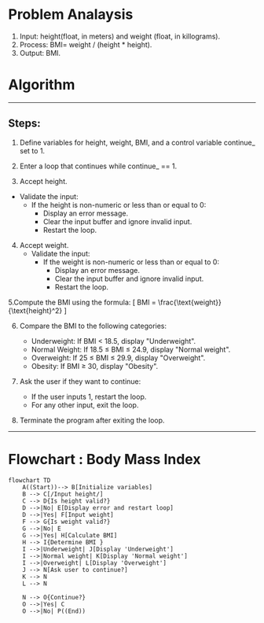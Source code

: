 # Problem Analaysis
1. Input: height(float, in meters) and weight (float, in killograms).
2. Process: BMI= weight / (height * height).
3. Output: BMI.

# Algorithm

---

## Steps:

1. Define variables for height, weight, BMI, and a control variable continue_ set to 1.

2.  Enter a loop that continues while continue_ == 1.

3.  Accept height.
   - Validate the input:
     - If the height is non-numeric or less than or equal to 0:
       - Display an error message.
       - Clear the input buffer and ignore invalid input.
       - Restart the loop.

4. Accept weight.
   - Validate the input:
     - If the weight is non-numeric or less than or equal to 0:
       - Display an error message.
       - Clear the input buffer and ignore invalid input.
       - Restart the loop.

5.Compute the BMI using the formula:
     \[
     BMI = \frac{\text{weight}}{\text{height}^2}
     \]

6. Compare the BMI to the following categories:
     - Underweight: If BMI < 18.5, display "Underweight".
     - Normal Weight: If 18.5 ≤ BMI ≤ 24.9, display "Normal weight".
     - Overweight: If 25 ≤ BMI ≤ 29.9, display "Overweight".
     - Obesity: If BMI ≥ 30, display "Obesity".

7. Ask the user if they want to continue:
     - If the user inputs 1, restart the loop.
     - For any other input, exit the loop.

8. Terminate the program after exiting the loop.

---

# Flowchart : Body Mass Index
```mermaid
flowchart TD
    A((Start))--> B[Initialize variables]
    B --> C[/Input height/]
    C --> D{Is height valid?}
    D -->|No| E[Display error and restart loop]
    D -->|Yes| F[Input weight]
    F --> G{Is weight valid?}
    G -->|No| E
    G -->|Yes| H[Calculate BMI]
    H --> I{Determine BMI }
    I -->|Underweight| J[Display 'Underweight']
    I -->|Normal weight| K[Display 'Normal weight']
    I -->|Overweight| L[Display 'Overweight']
    J --> N[Ask user to continue?]
    K --> N
    L --> N
  
    N --> O{Continue?}
    O -->|Yes| C
    O -->|No| P((End))
